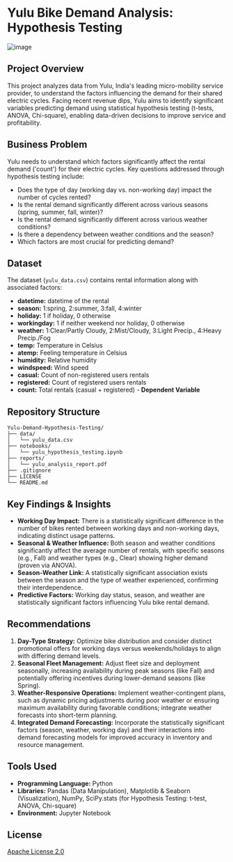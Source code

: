 # Yulu Bike Demand Analysis: Hypothesis Testing

![image](https://github.com/user-attachments/assets/3c97ba2d-b868-4be7-9b0b-776f90233abe)

## Project Overview

This project analyzes data from Yulu, India's leading micro-mobility service provider, to understand the factors influencing the demand for their shared electric cycles. Facing recent revenue dips, Yulu aims to identify significant variables predicting demand using statistical hypothesis testing (t-tests, ANOVA, Chi-square), enabling data-driven decisions to improve service and profitability.

## Business Problem

Yulu needs to understand which factors significantly affect the rental demand ('count') for their electric cycles. Key questions addressed through hypothesis testing include:
* Does the type of day (working day vs. non-working day) impact the number of cycles rented?
* Is the rental demand significantly different across various seasons (spring, summer, fall, winter)?
* Is the rental demand significantly different across various weather conditions?
* Is there a dependency between weather conditions and the season?
* Which factors are most crucial for predicting demand?

## Dataset

The dataset (`yulu_data.csv`) contains rental information along with associated factors:

* **datetime:** datetime of the rental
* **season:** 1:spring, 2:summer, 3:fall, 4:winter
* **holiday:** 1 if holiday, 0 otherwise
* **workingday:** 1 if neither weekend nor holiday, 0 otherwise
* **weather:** 1:Clear/Partly Cloudy, 2:Mist/Cloudy, 3:Light Precip., 4:Heavy Precip./Fog
* **temp:** Temperature in Celsius
* **atemp:** Feeling temperature in Celsius
* **humidity:** Relative humidity
* **windspeed:** Wind speed
* **casual:** Count of non-registered users rentals
* **registered:** Count of registered users rentals
* **count:** Total rentals (casual + registered) - **Dependent Variable**

## Repository Structure

```text
Yulu-Demand-Hypothesis-Testing/
├── data/
│   └── yulu_data.csv  
├── notebooks/
│   └── yulu_hypothesis_testing.ipynb   
├── reports/                      
│   └── yulu_analysis_report.pdf
├── .gitignore
├── LICENSE 
└── README.md
```
## Key Findings & Insights

* **Working Day Impact:** There is a statistically significant difference in the number of bikes rented between working days and non-working days, indicating distinct usage patterns.
* **Seasonal & Weather Influence:** Both season and weather conditions significantly affect the average number of rentals, with specific seasons (e.g., Fall) and weather types (e.g., Clear) showing higher demand (proven via ANOVA).
* **Season-Weather Link:** A statistically significant association exists between the season and the type of weather experienced, confirming their interdependence.
* **Predictive Factors:** Working day status, season, and weather are statistically significant factors influencing Yulu bike rental demand.

## Recommendations

1.  **Day-Type Strategy:** Optimize bike distribution and consider distinct promotional offers for working days versus weekends/holidays to align with differing demand levels.
2.  **Seasonal Fleet Management:** Adjust fleet size and deployment seasonally, increasing availability during peak seasons (like Fall) and potentially offering incentives during lower-demand seasons (like Spring).
3.  **Weather-Responsive Operations:** Implement weather-contingent plans, such as dynamic pricing adjustments during poor weather or ensuring maximum availability during favorable conditions; integrate weather forecasts into short-term planning.
4.  **Integrated Demand Forecasting:** Incorporate the statistically significant factors (season, weather, working day) and their interactions into demand forecasting models for improved accuracy in inventory and resource management.
   
## Tools Used

* **Programming Language:** Python
* **Libraries:** Pandas (Data Manipulation), Matplotlib & Seaborn (Visualization), NumPy, SciPy.stats (for Hypothesis Testing: t-test, ANOVA, Chi-square)
* **Environment:** Jupyter Notebook

## License
[Apache License 2.0](LICENSE)

